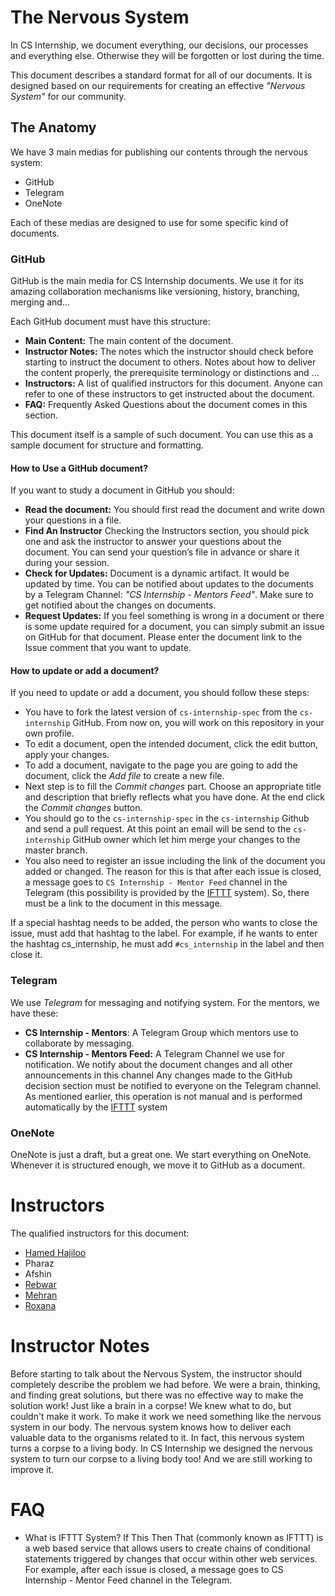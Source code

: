 # The Nervous System

In CS Internship, we document everything, our decisions, our processes and everything else. Otherwise they will be forgotten or lost during the time.

This document describes a standard format for all of our documents. It is designed based on our requirements for creating an effective *"Nervous System"* for our community.

## The Anatomy
We have 3 main medias for publishing our contents through the nervous system:
 - GitHub
 - Telegram
 - OneNote

Each of these medias are designed to use for some specific kind of documents.
### GitHub
GitHub is the main media for CS Internship documents. We use it for its amazing collaboration mechanisms like versioning, history, branching, merging and...


Each GitHub document must have this structure:
 - **Main Content:** The main content of the document.
 - **Instructor Notes:** The notes which the instructor should check before starting to instruct the document to others. Notes about how to deliver the content properly, the prerequisite terminology or distinctions and ...
 - **Instructors:** A list of qualified instructors for this document. Anyone can refer to one of these instructors to get instructed about the document.
 - **FAQ:** Frequently Asked Questions about the document comes in this section.

This document itself is a sample of such document. You can use this as a sample document for structure and formatting.

#### How to Use a GitHub document?
If you want to study a document in GitHub you should:
 - **Read the document:** You should first read the document and write down your questions in a file.
 - **Find An Instructor** Checking the Instructors section, you should pick one and ask the instructor to answer your questions about the document. You can send your question’s file in advance or share it during your session.
 - **Check for Updates:** Document is a dynamic artifact. It would be updated by time. You can be notified about updates to the documents by a Telegram Channel: *"CS Internship - Mentors Feed"*. Make sure to get notified about the changes on documents.
 - **Request Updates:** If you feel something is wrong in a document or there is some update required for a document, you can simply submit an issue on GitHub for that document. Please enter the document link to the Issue comment that you want to update.
 
#### How to update or add a document?
If you need to update or add a document, you should follow these steps:
- You have to fork the latest version of `cs-internship-spec` from the `cs-internship` GitHub. From now on, you will work on this repository in your own profile.
- To edit a document, open the intended document, click the edit button, apply your changes. 
- To add a document, navigate to the page you are going to add the document, click the *Add file* to create a new file.
- Next step is to fill the *Commit changes* part. Choose an appropriate title and description that briefly reflects what you have done. At the end click the *Commit changes* button. 
- You should go to the `cs-internship-spec` in the `cs-internship` Github and send a pull request. At this point an email will be send to the `cs-internship` GitHub owner which let him merge your changes to the master branch.
- You also need to register an issue including the link of the document you added or changed. The reason for this is that after each issue is closed, a message goes to `CS Internship - Mentor Feed` channel in the Telegram (this possibility is provided by the [IFTTT](https://ifttt.com/) system). So, there must be a link to the document in this message.

If a special hashtag needs to be added, the person who wants to close the issue,  must add that hashtag to the label. For example, if he wants to enter the hashtag cs_internship, he must add `#cs_internship` in the label and then close it.



### Telegram 
We use *Telegram* for messaging and notifying system. For the mentors, we have these:
 - **CS Internship - Mentors**: A Telegram Group which mentors use to collaborate by messaging.
 - **CS Internship - Mentors Feed:** A Telegram Channel we use for notification. We notify about the document changes and all other announcements in this channel
    Any changes made to the GitHub decision section must be notified to everyone on the Telegram channel.
    As mentioned earlier, this operation is not manual and is performed automatically by the [IFTTT](https://ifttt.com/)  system

### OneNote
OneNote is just a draft, but a great one. We start everything on OneNote. Whenever it is structured enough, we move it to GitHub as a document.

# Instructors
The qualified instructors for this document:
 - [Hamed Hajiloo](https://github.com/hamedhajiloo)
 - Pharaz
 - Afshin
 - [Rebwar](https://github.com/rebwar)
 - [Mehran](https://mehrandvd.me)
 - [Roxana](https://github.com/roxanadhz)

# Instructor Notes
Before starting to talk about the Nervous System, the instructor should completely describe the problem we had before. We were a brain, thinking, and finding great solutions, but there was no effective way to make the solution work! Just like a brain in a corpse! We knew what to do, but couldn't make it work. To make it work we need something like the nervous system in our body. The nervous system knows how to deliver each valuable data to the organisms related to it. In fact, this nervous system turns a corpse to a living body. In CS Internship we designed the nervous system to turn our corpse to a living body too! And we are still working to improve it.

# FAQ

-	What is IFTTT System?
If This Then That (commonly known as IFTTT) is a web based service that allows users to create chains of conditional statements triggered by changes that occur within other web services. For example, after each issue is closed, a message goes to CS Internship - Mentor Feed channel in the Telegram.




